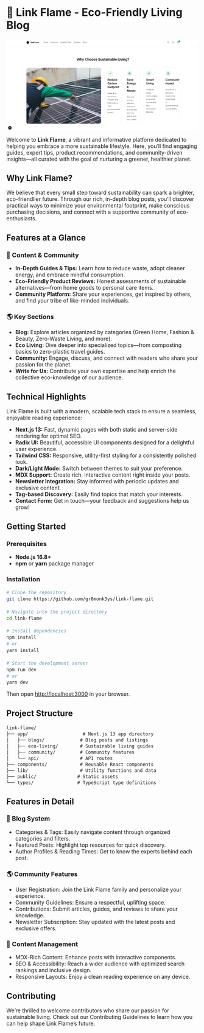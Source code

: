 # 🌱 Link Flame - Eco-Friendly Living Blog

![Link Flame Dashboard](./public/images/dashboard.png)


Welcome to **Link Flame**, a vibrant and informative platform dedicated to helping you embrace a more sustainable lifestyle. Here, you’ll find engaging guides, expert tips, product recommendations, and community-driven insights—all curated with the goal of nurturing a greener, healthier planet.

## Why Link Flame?
We believe that every small step toward sustainability can spark a brighter, eco-friendlier future. Through our rich, in-depth blog posts, you’ll discover practical ways to minimize your environmental footprint, make conscious purchasing decisions, and connect with a supportive community of eco-enthusiasts.

## Features at a Glance

### 🌿 Content & Community
- **In-Depth Guides & Tips:** Learn how to reduce waste, adopt cleaner energy, and embrace mindful consumption.
- **Eco-Friendly Product Reviews:** Honest assessments of sustainable alternatives—from home goods to personal care items.
- **Community Platform:** Share your experiences, get inspired by others, and find your tribe of like-minded individuals.

### 🌎 Key Sections
- **Blog:** Explore articles organized by categories (Green Home, Fashion & Beauty, Zero-Waste Living, and more).
- **Eco Living:** Dive deeper into specialized topics—from composting basics to zero-plastic travel guides.
- **Community:** Engage, discuss, and connect with readers who share your passion for the planet.
- **Write for Us:** Contribute your own expertise and help enrich the collective eco-knowledge of our audience.

## Technical Highlights
Link Flame is built with a modern, scalable tech stack to ensure a seamless, enjoyable reading experience:

- **Next.js 13:** Fast, dynamic pages with both static and server-side rendering for optimal SEO.
- **Radix UI:** Beautiful, accessible UI components designed for a delightful user experience.
- **Tailwind CSS:** Responsive, utility-first styling for a consistently polished look.
- **Dark/Light Mode:** Switch between themes to suit your preference.
- **MDX Support:** Create rich, interactive content right inside your posts.
- **Newsletter Integration:** Stay informed with periodic updates and exclusive content.
- **Tag-based Discovery:** Easily find topics that match your interests.
- **Contact Form:** Get in touch—your feedback and suggestions help us grow!

## Getting Started

### Prerequisites
- **Node.js 16.8+**
- **npm** or **yarn** package manager

### Installation

```bash
# Clone the repository
git clone https://github.com/gr8monk3ys/link-flame.git

# Navigate into the project directory
cd link-flame

# Install dependencies
npm install
# or
yarn install

# Start the development server
npm run dev
# or
yarn dev
```

Then open [http://localhost:3000](http://localhost:3000) in your browser.

## Project Structure

```
link-flame/
├── app/                    # Next.js 13 app directory
│   ├── blogs/             # Blog posts and listings
│   ├── eco-living/        # Sustainable living guides
│   ├── community/         # Community features
│   └── api/               # API routes
├── components/            # Reusable React components
├── lib/                   # Utility functions and data
├── public/               # Static assets
└── types/                # TypeScript type definitions
```

## Features in Detail

### 📝 Blog System
- Categories & Tags: Easily navigate content through organized categories and filters.
- Featured Posts: Highlight top resources for quick discovery.
- Author Profiles & Reading Times: Get to know the experts behind each post.

### 🌎 Community Features
- User Registration: Join the Link Flame family and personalize your experience.
- Community Guidelines: Ensure a respectful, uplifting space.
- Contributions: Submit articles, guides, and reviews to share your knowledge.
- Newsletter Subscription: Stay updated with the latest posts and exclusive offers.

### 📝 Content Management
- MDX-Rich Content: Enhance posts with interactive components.
- SEO & Accessibility: Reach a wider audience with optimized search rankings and inclusive design.
- Responsive Layouts: Enjoy a clean reading experience on any device.

## Contributing
We’re thrilled to welcome contributors who share our passion for sustainable living. Check out our Contributing Guidelines to learn how you can help shape Link Flame’s future.

